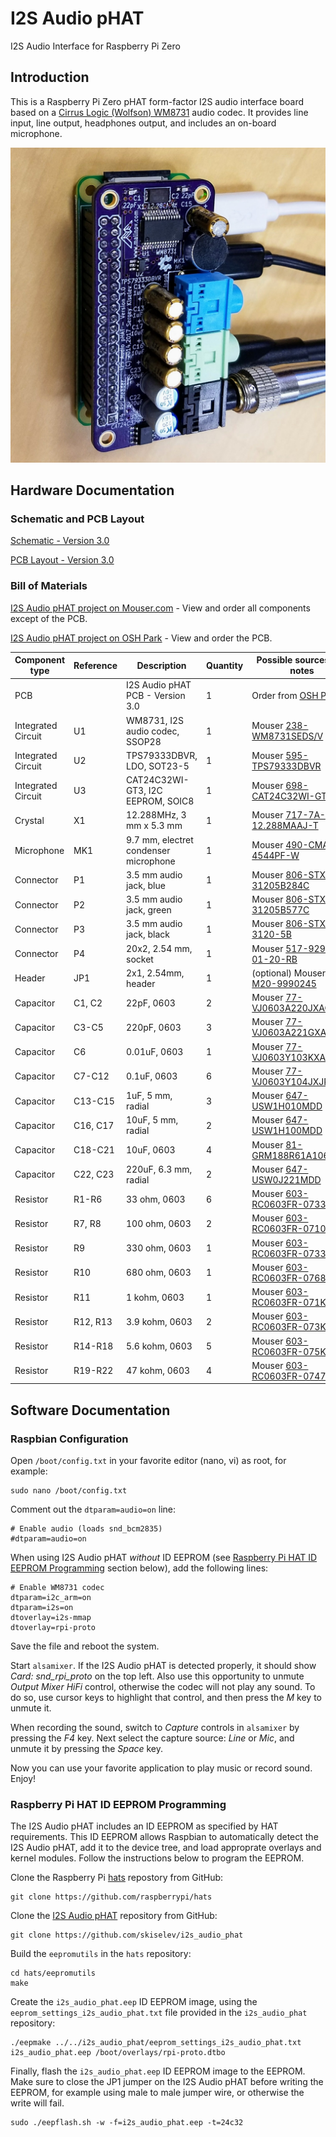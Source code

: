 # I2S Audio pHAT
I2S Audio Interface for Raspberry Pi Zero

## Introduction
This is a Raspberry Pi Zero pHAT form-factor I2S audio interface board based on a [Cirrus Logic (Wolfson) WM8731](https://www.cirrus.com/products/wm8731/) audio codec. It provides line input, line output, headphones output, and includes an on-board microphone.

![Micro 8088 Assembled Board](images/I2S_Audio_pHAT-Complete-3.0.jpg)

## Hardware Documentation

### Schematic and PCB Layout

[Schematic - Version 3.0](documentation/I2S_Audio_pHAT-Schematic-3.0.pdf)

[PCB Layout - Version 3.0](documentation/I2S_Audio_pHAT-Board-3.0.pdf)

### Bill of Materials

[I2S Audio pHAT project on Mouser.com](https://www.mouser.com/ProjectManager/ProjectDetail.aspx?AccessID=6262cdf84a) - View and order all components except of the PCB.

[I2S Audio pHAT project on OSH Park](https://oshpark.com/shared_projects/yxrgLBxI) - View and order the PCB.

Component type     | Reference | Description                       | Quantity | Possible sources and notes 
------------------ | --------- | --------------------------------- | -------- | --------------------------
PCB                |           | I2S Audio pHAT PCB - Version 3.0  | 1        | Order from [OSH Park](https://oshpark.com/shared_projects/yxrgLBxI)
Integrated Circuit | U1        | WM8731, I2S audio codec, SSOP28   | 1        | Mouser [238-WM8731SEDS/V](https://www.mouser.com/ProductDetail/238-WM8731SEDS-V)
Integrated Circuit | U2        | TPS79333DBVR, LDO, SOT23-5        | 1        | Mouser [595-TPS79333DBVR](https://www.mouser.com/ProductDetail/595-TPS79333DBVR)
Integrated Circuit | U3        | CAT24C32WI-GT3, I2C EEPROM, SOIC8 | 1        | Mouser [698-CAT24C32WI-GT3](https://www.mouser.com/ProductDetail/698-CAT24C32WI-GT3)
Crystal            | X1        | 12.288MHz, 3 mm x 5.3 mm          | 1        | Mouser [717-7A-12.288MAAJ-T](https://www.mouser.com/ProductDetail/717-7A-12288MAAJ-T)
Microphone         | MK1       | 9.7 mm, electret condenser microphone | 1        | Mouser [490-CMA-4544PF-W](https://www.mouser.com/ProductDetail/490-CMA-4544PF-W)
Connector          | P1        | 3.5 mm audio jack, blue           | 1        | Mouser [806-STX-31205B284C](https://www.mouser.com/ProductDetail/806-STX-31205B284C)
Connector          | P2        | 3.5 mm audio jack, green          | 1        | Mouser [806-STX-31205B577C](https://www.mouser.com/ProductDetail/806-STX-31205B577C)
Connector          | P3        | 3.5 mm audio jack, black          | 1        | Mouser [806-STX-3120-5B](https://www.mouser.com/ProductDetail/806-STX-3120-5B)
Connector          | P4        | 20x2, 2.54 mm, socket             | 1        | Mouser [517-929852-01-20-RB](https://www.mouser.com/ProductDetail/517-929852-01-20-RB)
Header             | JP1       | 2x1, 2.54mm, header               | 1        | (optional) Mouser [855-M20-9990245](https://www.mouser.com/ProductDetail/855-M20-9990245)
Capacitor          | C1, C2    | 22pF, 0603                        | 2        | Mouser [77-VJ0603A220JXACBC](https://www.mouser.com/ProductDetail/77-VJ0603A220JXACBC)
Capacitor          | C3-C5     | 220pF, 0603                       | 3        | Mouser [77-VJ0603A221GXAPBC](https://www.mouser.com/ProductDetail/77-VJ0603A221GXAPBC)
Capacitor          | C6        | 0.01uF, 0603                      | 1        | Mouser [77-VJ0603Y103KXACBC](https://www.mouser.com/ProductDetail/77-VJ0603Y103KXACBC)
Capacitor          | C7-C12    | 0.1uF, 0603                       | 6        | Mouser [77-VJ0603Y104JXJPBC](https://www.mouser.com/ProductDetail/77-VJ0603Y104JXJPBC)
Capacitor          | C13-C15   | 1uF, 5 mm, radial                 | 3        | Mouser [647-USW1H010MDD](https://www.mouser.com/ProductDetail/647-USW1H010MDD)
Capacitor          | C16, C17  | 10uF, 5 mm, radial                | 2        | Mouser [647-USW1H100MDD](https://www.mouser.com/ProductDetail/647-USW1H100MDD)
Capacitor          | C18-C21   | 10uF, 0603                        | 4        | Mouser [81-GRM188R61A106KE9D](https://www.mouser.com/ProductDetail/81-GRM188R61A106KE9D)
Capacitor          | C22, C23  | 220uF, 6.3 mm, radial             | 2        | Mouser [647-USW0J221MDD](https://www.mouser.com/ProductDetail/647-USW0J221MDD)
Resistor           | R1-R6     | 33 ohm, 0603                      | 6        | Mouser [603-RC0603FR-0733RL](https://www.mouser.com/ProductDetail/603-RC0603FR-0733RL)
Resistor           | R7, R8    | 100 ohm, 0603                     | 2        | Mouser [603-RC0603FR-07100RL](https://www.mouser.com/ProductDetail/603-RC0603FR-07100RL)
Resistor           | R9        | 330 ohm, 0603                     | 1        | Mouser [603-RC0603FR-07330RL](https://www.mouser.com/ProductDetail/603-RC0603FR-07330RL)
Resistor           | R10       | 680 ohm, 0603                     | 1        | Mouser [603-RC0603FR-07680RL](https://www.mouser.com/ProductDetail/603-RC0603FR-07680RL)
Resistor           | R11       | 1 kohm, 0603                      | 1        | Mouser [603-RC0603FR-071KL](https://www.mouser.com/ProductDetail/603-RC0603FR-071KL)
Resistor           | R12, R13  | 3.9 kohm, 0603                    | 2        | Mouser [603-RC0603FR-073K9L](https://www.mouser.com/ProductDetail/603-RC0603FR-073K9L)
Resistor           | R14-R18   | 5.6 kohm, 0603                    | 5        | Mouser [603-RC0603FR-075K6L](https://www.mouser.com/ProductDetail/603-RC0603FR-075K6L)
Resistor           | R19-R22   | 47 kohm, 0603                     | 4        | Mouser [603-RC0603FR-0747KL](https://www.mouser.com/ProductDetail/603-RC0603FR-0747KL)

## Software Documentation

### Raspbian Configuration

Open `/boot/config.txt` in your favorite editor (nano, vi) as root, for example:

    sudo nano /boot/config.txt

Comment out the `dtparam=audio=on` line:

    # Enable audio (loads snd_bcm2835)
    #dtparam=audio=on

When using I2S Audio pHAT _without_ ID EEPROM (see [Raspberry Pi HAT ID EEPROM Programming](#raspberry-pi-hat-id-eeprom-programming) section below), add the following lines:

    # Enable WM8731 codec
    dtparam=i2c_arm=on
    dtparam=i2s=on
    dtoverlay=i2s-mmap
    dtoverlay=rpi-proto

Save the file and reboot the system.

Start `alsamixer`. If the I2S Audio pHAT is detected properly, it should show _Card: snd_rpi_proto_ on the top left. Also use this opportunity to unmute *Output Mixer HiFi* control, otherwise the codec will not play any sound. To do so, use cursor keys to highlight that control, and then press the *M* key to unmute it.

When recording the sound, switch to *Capture* controls in `alsamixer` by pressing the *F4* key. Next select the capture source: *Line* or *Mic*, and unmute it by pressing the *Space* key.

Now you can use your favorite application to play music or record sound. Enjoy!

### Raspberry Pi HAT ID EEPROM Programming

The I2S Audio pHAT includes an ID EEPROM as specified by HAT requirements. This ID EEPROM allows Raspbian to automatically detect the I2S Audio pHAT, add it to the device tree, and load approprate overlays and kernel modules. Follow the instructions below to program the EEPROM.

Clone the Raspberry Pi [hats](https://github.com/raspberrypi/hats) repostory from GitHub:

    git clone https://github.com/raspberrypi/hats

Clone the [I2S Audio pHAT](https://github.com/skiselev/i2s_audio_phat) repository from GitHub:

    git clone https://github.com/skiselev/i2s_audio_phat

Build the `eepromutils` in the `hats` repository:

    cd hats/eepromutils
    make

Create the `i2s_audio_phat.eep` ID EEPROM image, using the `eeprom_settings_i2s_audio_phat.txt` file provided in the `i2s_audio_phat` repository:

    ./eepmake ../../i2s_audio_phat/eeprom_settings_i2s_audio_phat.txt i2s_audio_phat.eep /boot/overlays/rpi-proto.dtbo

Finally, flash the `i2s_audio_phat.eep` ID EEPROM image to the EEPROM. Make sure to close the JP1 jumper on the I2S Audio pHAT before writing the EEPROM, for example using male to male jumper wire, or otherwise the write will fail.

    sudo ./eepflash.sh -w -f=i2s_audio_phat.eep -t=24c32
